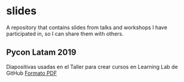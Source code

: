 # slides
A repository that contains slides from talks and workshops I have participated in, so I can share them with others.

## Pycon Latam 2019
Diapositivas usadas en el Taller para crear cursos en Learning Lab de GitHub
[Formato PDF](slides/PyCon-LATAM-crear-cursos-de-learning-lab.pdf)
